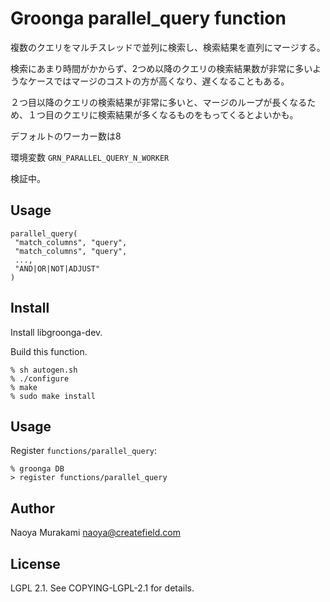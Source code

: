 # Groonga parallel_query function

複数のクエリをマルチスレッドで並列に検索し、検索結果を直列にマージする。

検索にあまり時間がかからず、2つめ以降のクエリの検索結果数が非常に多いようなケースではマージのコストの方が高くなり、遅くなることもある。

２つ目以降のクエリの検索結果が非常に多いと、マージのループが長くなるため、１つ目のクエリに検索結果が多くなるものをもってくるとよいかも。

デフォルトのワーカー数は8

環境変数
``GRN_PARALLEL_QUERY_N_WORKER``

検証中。

## Usage

```
parallel_query(
 "match_columns", "query",
 "match_columns", "query",
 ...,
 "AND|OR|NOT|ADJUST"
)
```

## Install

Install libgroonga-dev.

Build this function.

    % sh autogen.sh
    % ./configure
    % make
    % sudo make install

## Usage

Register `functions/parallel_query`:

    % groonga DB
    > register functions/parallel_query

## Author

Naoya Murakami naoya@createfield.com

## License

LGPL 2.1. See COPYING-LGPL-2.1 for details.
